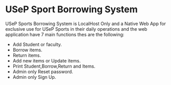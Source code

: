 # USeP Sport Borrowing System 
USeP Sports Borrowing System is LocalHost Only and a Native Web App
for exclusive use for USeP Sports in their daily operations and the
web application have 7 main functions thes are the following:
  
  - Add Student or faculty.
  - Borrow items.
  - Return items.
  - Add new items or Update items.
  - Print Student,Borrow,Return and Items.
  - Admin only Reset password.
  - Admin only Sign Up.
  

